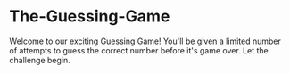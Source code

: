 # The-Guessing-Game
Welcome to our exciting Guessing Game! You'll be given a limited number of attempts to guess the correct number before it's game over. Let the challenge begin.
